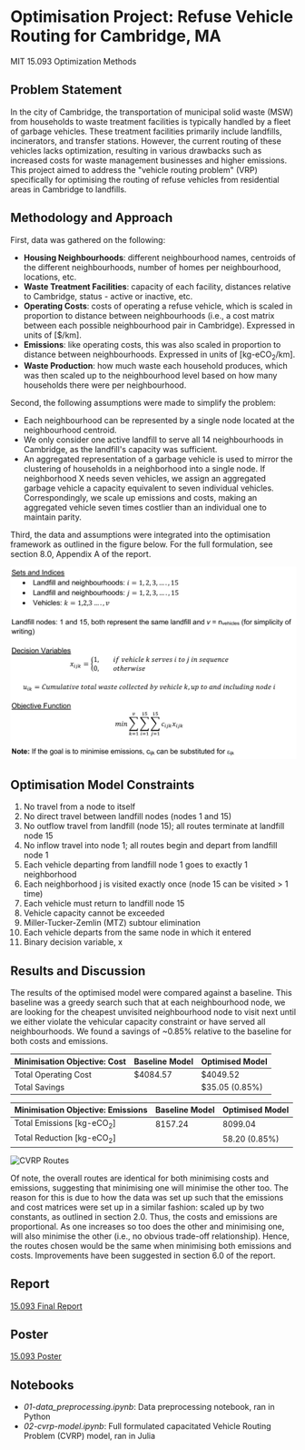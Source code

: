 # Optimisation Project: Refuse Vehicle Routing for Cambridge, MA
MIT 15.093 Optimization Methods

## Problem Statement
In the city of Cambridge, the transportation of municipal solid waste (MSW) from households to waste treatment facilities is typically handled by a fleet of garbage vehicles. These treatment facilities primarily include landfills, incinerators, and transfer stations. However, the current routing of these vehicles lacks optimization, resulting in various drawbacks such as increased costs for waste management businesses and higher emissions. This project aimed to address the "vehicle routing problem" (VRP) specifically for optimising the routing of refuse vehicles from residential areas in Cambridge to landfills.

## Methodology and Approach
First, data was gathered on the following:

- **Housing Neighbourhoods**: different neighbourhood names, centroids of the different neighbourhoods, number of homes per neighbourhood, locations, etc.
- **Waste Treatment Facilities**: capacity of each facility, distances relative to Cambridge, status - active or inactive, etc.
- **Operating Costs**: costs of operating a refuse vehicle, which is scaled in proportion to distance between neighbourhoods (i.e., a cost matrix between each possible neighbourhood pair in Cambridge). Expressed in units of [$/km].
- **Emissions**: like operating costs, this was also scaled in proportion to distance between neighbourhoods. Expressed in units of [kg-eCO<sub>2</sub>/km].
- **Waste Production**: how much waste each household produces, which was then scaled up to the neighbourhood level based on how many households there were per neighbourhood.

Second, the following assumptions were made to simplify the problem:

- Each neighbourhood can be represented by a single node located at the neighbourhood centroid.
- We only consider one active landfill to serve all 14 neighbourhoods in Cambridge, as the landfill's capacity was sufficient.
- An aggregated representation of a garbage vehicle is used to mirror the clustering of households in a neighborhood into a single node. If neighborhood X needs seven vehicles, we assign an aggregated garbage vehicle a capacity equivalent to seven individual vehicles. Correspondingly, we scale up emissions and costs, making an aggregated vehicle seven times costlier than an individual one to maintain parity.

Third, the data and assumptions were integrated into the optimisation framework as outlined in the figure below. For the full formulation, see section 8.0, Appendix A of the report.

![CVRP Formulation](./vrp-formulation.png)

## Optimisation Model Constraints
1. No travel from a node to itself
2. No direct travel between landfill nodes (nodes 1 and 15)
3. No outflow travel from landfill (node 15); all routes terminate at landfill node 15
4. No inflow travel into node 1; all routes begin and depart from landfill node 1
5. Each vehicle departing from landfill node 1 goes to exactly 1 neighborhood
6. Each neighborhood j is visited exactly once (node 15 can be visited > 1 time)
7. Each vehicle must return to landfill node 15
8. Vehicle capacity cannot be exceeded
9. Miller-Tucker-Zemlin (MTZ) subtour elimination
10. Each vehicle departs from the same node in which it entered
11. Binary decision variable, x

## Results and Discussion
The results of the optimised model were compared against a baseline. This baseline was a greedy search such that at each neighbourhood node, we are looking for the cheapest unvisited neighbourhood node to visit next until we either violate the vehicular capacity constraint or have served all neighbourhoods. We found a savings of ~0.85% relative to the baseline for both costs and emissions. 

| Minimisation Objective: Cost | Baseline Model | Optimised Model |
|-----------------------|----------------|-----------------|
| Total Operating Cost  | $4084.57       | $4049.52        |
| Total Savings         |                | $35.05 (0.85%)  |

| Minimisation Objective: Emissions | Baseline Model | Optimised Model |
|----------------------------|----------------|-----------------|
| Total Emissions [kg-eCO<sub>2</sub>]  | 8157.24        | 8099.04         |
| Total Reduction [kg-eCO<sub>2</sub>]  |                | 58.20 (0.85%)   |



![CVRP Routes](./cvrp-routes-costs)

Of note, the overall routes are identical for both minimising costs and emissions, suggesting that minimising one will minimise the other too. The reason for this is due to how the data was set up such that the emissions and cost matrices were set up in a similar fashion: scaled up by two constants, as outlined in section 2.0. Thus, the costs and emissions are proportional. As one increases so too does the other and minimising one, will also minimise the other (i.e., no obvious trade-off relationship). Hence, the routes chosen would be the same when minimising both emissions and costs. Improvements have been suggested in section 6.0 of the report.

## Report
[15.093 Final Report](./opti-report.pdf)

## Poster
[15.093 Poster](./opti-poster.pptx)

## Notebooks
- *01-data_preprocessing.ipynb*: Data preprocessing notebook, ran in Python
- *02-cvrp-model.ipynb*: Full formulated capacitated Vehicle Routing Problem (CVRP) model, ran in Julia

